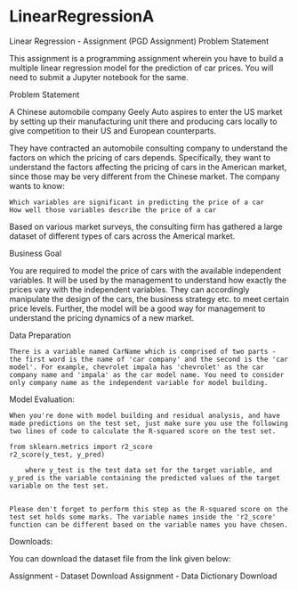 # LinearRegressionA
Linear Regression - Assignment (PGD Assignment)
Problem Statement

This assignment is a programming assignment wherein you have to build a multiple linear regression model for the prediction of car prices. You will need to submit a Jupyter notebook for the same. 

 
Problem Statement

A Chinese automobile company Geely Auto aspires to enter the US market by setting up their manufacturing unit there and producing cars locally to give competition to their US and European counterparts. 

 

They have contracted an automobile consulting company to understand the factors on which the pricing of cars depends. Specifically, they want to understand the factors affecting the pricing of cars in the American market, since those may be very different from the Chinese market. The company wants to know:

    Which variables are significant in predicting the price of a car
    How well those variables describe the price of a car

Based on various market surveys, the consulting firm has gathered a large dataset of different types of cars across the Americal market. 

 

Business Goal 

You are required to model the price of cars with the available independent variables. It will be used by the management to understand how exactly the prices vary with the independent variables. They can accordingly manipulate the design of the cars, the business strategy etc. to meet certain price levels. Further, the model will be a good way for management to understand the pricing dynamics of a new market. 

 

Data Preparation

    There is a variable named CarName which is comprised of two parts - the first word is the name of 'car company' and the second is the 'car model'. For example, chevrolet impala has 'chevrolet' as the car company name and 'impala' as the car model name. You need to consider only company name as the independent variable for model building. 

 

Model Evaluation:

    When you're done with model building and residual analysis, and have made predictions on the test set, just make sure you use the following two lines of code to calculate the R-squared score on the test set.

    from sklearn.metrics import r2_score
    r2_score(y_test, y_pred)

        where y_test is the test data set for the target variable, and y_pred is the variable containing the predicted values of the target variable on the test set.


    Please don't forget to perform this step as the R-squared score on the test set holds some marks. The variable names inside the 'r2_score' function can be different based on the variable names you have chosen.

 

Downloads:

You can download the dataset file from the link given below:

Assignment - Dataset
Download
Assignment - Data Dictionary
Download
